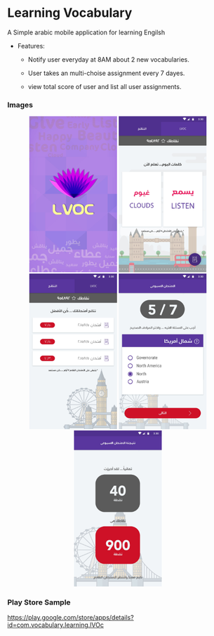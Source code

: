 # Learning Vocabulary
A Simple arabic mobile application for learning Engilsh

 * Features:

   - Notify user everyday at 8AM about 2 new vocabularies.

   - User takes an multi-choise assignment every 7 dayes.

   - view total score of user and list all user assignments.


### Images
<p align="center">
  <img src="/assets/1-splash.jpg" width="200"/>
  <img src="/assets/2-Main.jpg" width="200"/>
  <img src="/assets/3-result.jpg" width="200"/>
  <img src="/assets/4-Exam.jpg" width="200"/>
  <img src="/assets/4-result.jpg" width="200"/>
</p>




### Play Store Sample

https://play.google.com/store/apps/details?id=com.vocabulary.learning.lVOc
